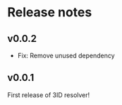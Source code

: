 # Release notes

## v0.0.2
* Fix: Remove unused dependency

## v0.0.1
First release of 3ID resolver!
